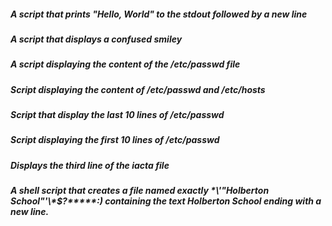 ##### A script that prints "Hello, World" to the stdout followed by a new line
##### A script that displays a confused smiley
##### A script displaying the content of the /etc/passwd file
##### Script displaying the content of /etc/passwd and /etc/hosts
##### Script that display the last 10 lines of /etc/passwd
##### Script displaying the first 10 lines of /etc/passwd
##### Displays the third line of the iacta file
##### A shell script that creates a file named exactly \*\\'"Holberton School"\'\\*$\?\*\*\*\*\*:) containing the text Holberton School ending with a new line.